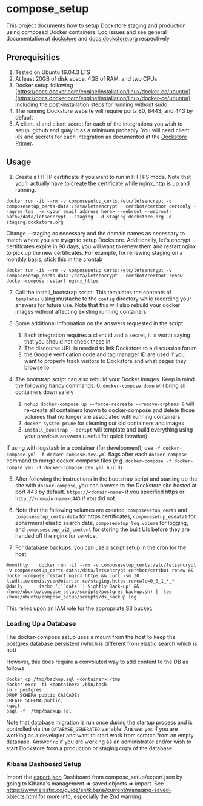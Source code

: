 # compose\_setup
This project documents how to setup Dockstore staging and production using composed Docker containers. 
Log issues and see general documentation at [dockstore](https://github.com/ga4gh/dockstore/issues) and [docs.dockstore.org](https://docs.dockstore.org/) respectively

## Prerequisities

1. Tested on Ubuntu 16.04.3 LTS
1. At least 20GB of disk space, 4GB of RAM, and two CPUs
1. Docker setup following [https://docs.docker.com/engine/installation/linux/docker-ce/ubuntu/](https://docs.docker.com/engine/installation/linux/docker-ce/ubuntu/) including the post-installation steps for running without sudo
1. The running Dockstore website will require ports 80, 8443, and 443 by default
1. A client id and client secret for each of the integrations you wish to setup, github and quay.io as a minimum probably. You will need client ids and secrets for each integration as documented at the [Dockstore Primer](https://wiki.oicr.on.ca/display/SEQWARE/Dockstore+Primer#DockstorePrimer-SettingupDockstoreonyourcomputerfordevelopment(AssumingUbuntu)).

## Usage

1. Create a HTTP certificate if you want to run in HTTPS mode. Note that you'll actually have to create the certificate while nginx\_http is up and running.
```
docker run -it --rm -v composesetup_certs:/etc/letsencrypt -v composesetup_certs-data:/data/letsencrypt   certbot/certbot certonly --agree-tos  -m <your email address here> --webroot --webroot-path=/data/letsencrypt --staging  -d staging.dockstore.org -d staging.dockstore.org
```
Change --staging as necessary and the domain names as necessary to match where you are tryign to setup Dockstore.  Additionally, let's encrypt certificates expire in 90 days, you will want to renew them and restart nginx to pick up the new certificates. For example, for renewing staging on a monthly basis, stick this in the crontab

```
docker run -it --rm -v composesetup_certs:/etc/letsencrypt -v composesetup_certs-data:/data/letsencrypt   certbot/certbot renew
docker-compose restart nginx_https
```

2. Call the install\_bootstrap script. This templates the contents of `templates` using mustache to the `config` directory while recording your answers for future use. Note that this will also
rebuild your docker images without affecting existing running containers 

3. Some additional information on the answers requested in the script
    1. Each integration requires a client id and a secret, it is worth saying that you should not check these in 
    2. The discourse URL is needed to link Dockstore to a discussion forum 
    3. the Google verification code and tag manager ID are used if you want to properly track visitors to Dockstore and what pages they browse to

4. The bootstrap script can also rebuild your Docker images. Keep in mind the following handy commands:
    0. `docker-compose down` will bring all containers down safely 
    1. `nohup docker-compose up --force-recreate --remove-orphans &` will re-create all containers known to docker-compose and delete those volumes that no longer are associated with running containers
    2. `docker system prune` for cleaning out old containers and images
    3. `install_boostrap --script` will template and build everything using your previous answers (useful for quick iteration) 

If using with logstash in a container (for development), use `-f docker-compose.yml -f docker-compose.dev.yml` flags after each `docker-compose` command to merge docker-compose files (e.g. `docker-compose -f docker-compse.yml -f docker-compose.dev.yml build`) 

5. After following the instructions in the bootstrap script and starting up the site with `docker-compose`, you can browse to the Dockstore site hosted at port 443 by default. `https://<domain-name>` if you specified https or `http://<domain-name>:443` if you did not. 

6.  Note that the following volumes are created, `composesetup_certs` and `composesetup_certs-data` for https certificates, `composesetup_esdata1` for ephermeral elastic search data, `composesetup_log_volume` for logging, and `composesetup_ui2_content` for storing the built UIs before they are handed off the nginx for service. 
    
7. For database backups, you can use a script setup in the cron for the host

```
@monthly	docker run -it --rm -v composesetup_certs:/etc/letsencrypt -v composesetup_certs-data:/data/letsencrypt certbot/certbot renew && docker-compose restart nginx_https && curl -sm 30 k.wdt.io/denis.yuen@oicr.on.ca/staging.https.renew?c=0_0_1_*_* 
@daily 		(echo '['`date`'] Nightly Back-up' && /home/ubuntu/compose_setup/scripts/postgres_backup.sh) |  tee /home/ubuntu/compose_setup/scripts/ds_backup.log
```

This relies upon an IAM role for the appropriate S3 bucket. 

### Loading Up a Database ###

The docker-compose setup uses a mount from the host to keep the postgres database persistent (which is different from elastic search which is not) 

However, this does require a convoluted way to add content to the DB as follows

```
docker cp /tmp/backup.sql <container>:/tmp
docker exec -ti <container> /bin/bash
su - postgres
DROP SCHEMA public CASCADE;
CREATE SCHEMA public;
\quit
psql -f  /tmp/backup.sql 
```

Note that database migration is run once during the startup process and is controlled via the `DATABASE_GENERATED` variable. Answer `yes` if you are working as a developer and want to start work from scratch from an empty database. Answer `no` if you are working as an administrator and/or wish to start Dockstore from a production or staging copy of the database.

### Kibana Dashboard Setup ###
Import the [export.json](export.json) Dashboard from compose\_setup/export.json by going to Kibana's management => saved objects => import.  See https://www.elastic.co/guide/en/kibana/current/managing-saved-objects.html for more info, especially the 2nd warning.

